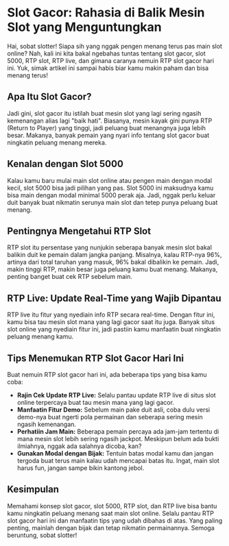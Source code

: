 <div class="container">
        <h1>Slot Gacor: Rahasia di Balik Mesin Slot yang Menguntungkan</h1>
        <p>Hai, sobat slotter! Siapa sih yang nggak pengen menang terus pas main slot online? Nah, kali ini kita bakal ngebahas tuntas tentang <span class="highlight">slot gacor</span>, <span class="highlight">slot 5000</span>, <span class="highlight">RTP slot</span>, <span class="highlight">RTP live</span>, dan gimana caranya nemuin <span class="highlight">RTP slot gacor hari ini</span>. Yuk, simak artikel ini sampai habis biar kamu makin paham dan bisa menang terus!</p>
        <h2>Apa Itu Slot Gacor?</h2>
        <p>Jadi gini, <span class="highlight">slot gacor</span> itu istilah buat mesin slot yang lagi sering ngasih kemenangan alias lagi "baik hati". Biasanya, mesin kayak gini punya <span class="highlight">RTP (Return to Player)</span> yang tinggi, jadi peluang buat menangnya juga lebih besar. Makanya, banyak pemain yang nyari info tentang slot gacor buat ningkatin peluang menang mereka.</p>
        <h2>Kenalan dengan Slot 5000</h2>
        <p>Kalau kamu baru mulai main slot online atau pengen main dengan modal kecil, <span class="highlight">slot 5000</span> bisa jadi pilihan yang pas. Slot 5000 ini maksudnya kamu bisa main dengan modal minimal 5000 perak aja. Jadi, nggak perlu keluar duit banyak buat nikmatin serunya main slot dan tetep punya peluang buat menang.</p>
        <h2>Pentingnya Mengetahui RTP Slot</h2>
        <p><span class="highlight">RTP slot</span> itu persentase yang nunjukin seberapa banyak mesin slot bakal balikin duit ke pemain dalam jangka panjang. Misalnya, kalau RTP-nya 96%, artinya dari total taruhan yang masuk, 96% bakal dibalikin ke pemain. Jadi, makin tinggi RTP, makin besar juga peluang kamu buat menang. Makanya, penting banget buat cek RTP sebelum main.</p>
        <h2>RTP Live: Update Real-Time yang Wajib Dipantau</h2>
        <p><span class="highlight">RTP live</span> itu fitur yang nyediain info RTP secara real-time. Dengan fitur ini, kamu bisa tau mesin slot mana yang lagi gacor saat itu juga. Banyak situs slot online yang nyediain fitur ini, jadi pastiin kamu manfaatin buat ningkatin peluang menang kamu.</p>
        <h2>Tips Menemukan RTP Slot Gacor Hari Ini</h2>
        <p>Buat nemuin <span class="highlight">RTP slot gacor hari ini</span>, ada beberapa tips yang bisa kamu coba:</p>
        <ul>
            <li><strong>Rajin Cek Update RTP Live:</strong> Selalu pantau update RTP live di situs slot online terpercaya buat tau mesin mana yang lagi gacor.</li>
            <li><strong>Manfaatin Fitur Demo:</strong> Sebelum main pake duit asli, coba dulu versi demo-nya buat ngerti pola permainan dan seberapa sering mesin ngasih kemenangan.</li>
            <li><strong>Perhatiin Jam Main:</strong> Beberapa pemain percaya ada jam-jam tertentu di mana mesin slot lebih sering ngasih jackpot. Meskipun belum ada bukti ilmiahnya, nggak ada salahnya dicoba, kan?</li>
            <li><strong>Gunakan Modal dengan Bijak:</strong> Tentuin batas modal kamu dan jangan tergoda buat terus main kalau udah mencapai batas itu. Ingat, main slot harus fun, jangan sampe bikin kantong jebol.</li>
        </ul>
        <h2>Kesimpulan</h2>
        <p>Memahami konsep <span class="highlight">slot gacor</span>, <span class="highlight">slot 5000</span>, <span class="highlight">RTP slot</span>, dan <span class="highlight">RTP live</span> bisa bantu kamu ningkatin peluang menang saat main slot online. Selalu pantau <span class="highlight">RTP slot gacor hari ini</span> dan manfaatin tips yang udah dibahas di atas. Yang paling penting, mainlah dengan bijak dan tetap nikmatin permainannya. Semoga beruntung, sobat slotter!</p>
    </div>
</body>
</html>
